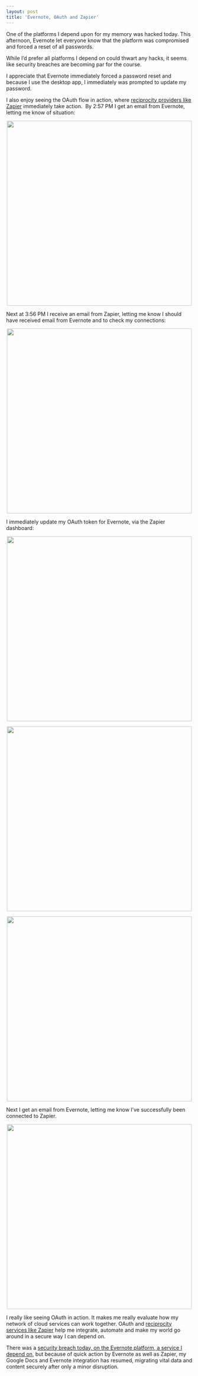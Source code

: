 ```yaml
---
layout: post
title: 'Evernote, OAuth and Zapier'
---
```

<p>One of the platforms I depend upon for my memory was hacked today.  This afternoon, Evernote let everyone know that the platform was compromised and forced a reset of all passwords.</p>
<p>While I&rsquo;d prefer all platforms I depend on could thwart any hacks, it seems like security breaches are becoming par for the course.</p>
<p>I appreciate that Evernote immediately forced a password reset and because I use the desktop app, I immediately was prompted to update my password. &nbsp;</p>
<p>I also enjoy seeing the OAuth flow in action, where <a href="http://apievangelist.com/trends/reciprocity.php">reciprocity providers like Zapier</a> immediately take action. &nbsp;By 2:57 PM I get an email from Evernote, letting me know of situation:</p>
<p><img style="display: block; margin-left: auto; margin-right: auto;" src="https://s3.amazonaws.com/kinlane-productions/api-evangelist/evernote/evernote-hacked-03-2013.png" alt="" width="500" /></p>
<p>Next at 3:56 PM I receive an email from Zapier, letting me know I should have received email from Evernote and to check my connections:</p>
<p><img style="display: block; margin-left: auto; margin-right: auto;" src="https://s3.amazonaws.com/kinlane-productions/api-evangelist/evernote/zapier-evernote-email.png" alt="" width="500" /></p>
<p>I immediately update my OAuth token for Evernote, via the Zapier dashboard:</p>
<p><img style="display: block; margin-left: auto; margin-right: auto;" src="https://s3.amazonaws.com/kinlane-productions/api-evangelist/evernote/zapier-evernote-token-failed.png" alt="" width="500" /></p>
<p><img style="display: block; margin-left: auto; margin-right: auto;" src="https://s3.amazonaws.com/kinlane-productions/api-evangelist/evernote/zapier-evernote-login.png" alt="" width="500" /></p>
<p><img style="display: block; margin-left: auto; margin-right: auto;" src="https://s3.amazonaws.com/kinlane-productions/api-evangelist/evernote/zapier-oauth-evernote.png" alt="" width="500" /></p>
<p>Next I get an email from Evernote, letting me know I&rsquo;ve successfully been connected to Zapier.</p>
<p><img style="display: block; margin-left: auto; margin-right: auto;" src="https://s3.amazonaws.com/kinlane-productions/api-evangelist/evernote/zapier-evernote-auth-email.png" alt="" width="500" /></p>
<p>I really like seeing OAuth in action.  It makes me really evaluate how my network of cloud services can work together.  OAuth and <a href="http://apievangelist.com/trends/reciprocity.php">reciprocity services like Zapier</a> help me integrate, automate and make my world go around in a secure way I can depend on.</p>
<p>There was a <a href="http://evernote.com/corp/news/password_reset.php">security breach today, on the Evernote platform, a service I depend on</a>, but because of quick action by Evernote as well as Zapier, my Google Docs and Evernote integration has resumed, migrating vital data and content securely after only a minor disruption.</p>
